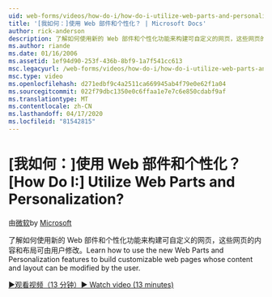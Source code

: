 ```yaml
---
uid: web-forms/videos/how-do-i/how-do-i-utilize-web-parts-and-personalization
title: '[我如何：]使用 Web 部件和个性化？ | Microsoft Docs'
author: rick-anderson
description: 了解如何使用新的 Web 部件和个性化功能来构建可自定义的网页，这些网页的内容和布局可由用户修改。
ms.author: riande
ms.date: 01/16/2006
ms.assetid: 1ef94d90-253f-436b-8bf9-1a7f541cc613
msc.legacyurl: /web-forms/videos/how-do-i/how-do-i-utilize-web-parts-and-personalization
msc.type: video
ms.openlocfilehash: d271edbf9c4a2511ca669945ab4f79e0e62f1a04
ms.sourcegitcommit: 022f79dbc1350e0c6ffaa1e7e7c6e850cdabf9af
ms.translationtype: MT
ms.contentlocale: zh-CN
ms.lasthandoff: 04/17/2020
ms.locfileid: "81542815"
---
```

# <a name="how-do-i-utilize-web-parts-and-personalization"></a><span data-ttu-id="cd676-104">[我如何：]使用 Web 部件和个性化？</span><span class="sxs-lookup"><span data-stu-id="cd676-104">[How Do I:] Utilize Web Parts and Personalization?</span></span>

<span data-ttu-id="cd676-105">由[微软](https://github.com/microsoft)</span><span class="sxs-lookup"><span data-stu-id="cd676-105">by [Microsoft](https://github.com/microsoft)</span></span>

<span data-ttu-id="cd676-106">了解如何使用新的 Web 部件和个性化功能来构建可自定义的网页，这些网页的内容和布局可由用户修改。</span><span class="sxs-lookup"><span data-stu-id="cd676-106">Learn how to use the new Web Parts and Personalization features to build customizable web pages whose content and layout can be modified by the user.</span></span>

[<span data-ttu-id="cd676-107">&#9654;观看视频（13 分钟）</span><span class="sxs-lookup"><span data-stu-id="cd676-107">&#9654; Watch video (13 minutes)</span></span>](https://channel9.msdn.com/Blogs/ASP-NET-Site-Videos/how-do-i-utilize-web-parts-and-personalization)
